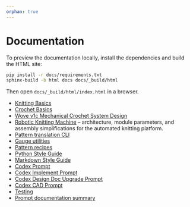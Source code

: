 ```yaml
---
orphan: true
---
```


# Documentation

To preview the documentation locally, install the dependencies and build the HTML site:

```bash
pip install -r docs/requirements.txt
sphinx-build -b html docs docs/_build/html
```

Then open `docs/_build/html/index.html` in a browser.

- [Knitting Basics](knitting-basics.md)
- [Crochet Basics](crochet-basics.md)
- [Wove v1c Mechanical Crochet System Design](wove-v1c-design.md)
- [Robotic Knitting Machine](robotic-knitting-machine.md) – architecture, module parameters, and
  assembly simplifications for the automated knitting platform.
- [Pattern translation CLI](pattern-cli.md)
- [Gauge utilities](gauge.md)
- [Pattern recipes](learn/pattern-recipes/base-chain-row.md)
- [Python Style Guide](styleguides/python.md)
- [Markdown Style Guide](styleguides/markdown.md)
- [Codex Prompt](prompts/codex/automation.md)
- [Codex Implement Prompt](prompts/codex/implement.md)
- [Codex Design Doc Upgrade Prompt](prompts/codex/design-doc-upgrade.md)
- [Codex CAD Prompt](prompts/codex/cad.md)
- [Testing](testing.md)
- [Prompt documentation summary](prompt-docs-summary.md)
